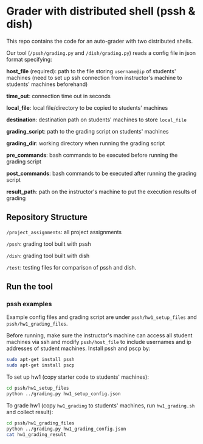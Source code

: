 # Grader with distributed shell (pssh & dish)

This repo contains the code for an auto-grader with two distributed shells.

Our tool (`/pssh/grading.py` and `/dish/grading.py`) reads a config file in json format specifying:

**host_file** (required): path to the file storing `username@ip` of students' machines (need to set up ssh connection from instructor's machine to students' machines beforehand)

**time_out**: connection time out in seconds

**local_file**: local file/directory to be copied to students' machines

**destination**: destination path on students' machines to store `local_file`

**grading_script**: path to the grading script on students' machines

**grading_dir**: working directory when running the grading script

**pre_commands**: bash commands to be executed before running the grading script

**post_commands**: bash commands to be executed after running the grading script

**result_path**: path on the instructor's machine to put the execution results of grading

## Repository Structure

`/project_assignments`: all project assignments

`/pssh`: grading tool built with pssh

`/dish`: grading tool built with dish

`/test`: testing files for comparison of pssh and dish.

## Run the tool

### pssh examples

Example config files and grading script are under `pssh/hw1_setup_files` and `pssh/hw1_grading_files`.

Before running, make sure the instructor's machine can access all student machines via ssh and modify `pssh/host_file` to include usernames and ip addresses of student machines. Install pssh and pscp by:

```bash
sudo apt-get install pssh
sudo apt-get install pscp
```

To set up hw1 (copy starter code to students' machines):

```bash
cd pssh/hw1_setup_files
python ../grading.py hw1_setup_config.json
```

To grade hw1 (copy `hw1_grading` to students' machines, run `hw1_grading.sh` and collect result):

```bash
cd pssh/hw1_grading_files
python ../grading.py hw1_grading_config.json
cat hw1_grading_result
```

